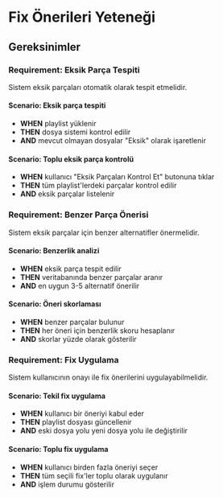 # Fix Önerileri Yeteneği

## Gereksinimler

### Requirement: Eksik Parça Tespiti
Sistem eksik parçaları otomatik olarak tespit etmelidir.

#### Scenario: Eksik parça tespiti
- **WHEN** playlist yüklenir
- **THEN** dosya sistemi kontrol edilir
- **AND** mevcut olmayan dosyalar "Eksik" olarak işaretlenir

#### Scenario: Toplu eksik parça kontrolü
- **WHEN** kullanıcı "Eksik Parçaları Kontrol Et" butonuna tıklar
- **THEN** tüm playlist'lerdeki parçalar kontrol edilir
- **AND** eksik parçalar listelenir

### Requirement: Benzer Parça Önerisi
Sistem eksik parçalar için benzer alternatifler önermelidir.

#### Scenario: Benzerlik analizi
- **WHEN** eksik parça tespit edilir
- **THEN** veritabanında benzer parçalar aranır
- **AND** en uygun 3-5 alternatif önerilir

#### Scenario: Öneri skorlaması
- **WHEN** benzer parçalar bulunur
- **THEN** her öneri için benzerlik skoru hesaplanır
- **AND** skorlar yüzde olarak gösterilir

### Requirement: Fix Uygulama
Sistem kullanıcının onayı ile fix önerilerini uygulayabilmelidir.

#### Scenario: Tekil fix uygulama
- **WHEN** kullanıcı bir öneriyi kabul eder
- **THEN** playlist dosyası güncellenir
- **AND** eski dosya yolu yeni dosya yolu ile değiştirilir

#### Scenario: Toplu fix uygulama
- **WHEN** kullanıcı birden fazla öneriyi seçer
- **THEN** tüm seçili fix'ler toplu olarak uygulanır
- **AND** işlem durumu gösterilir
